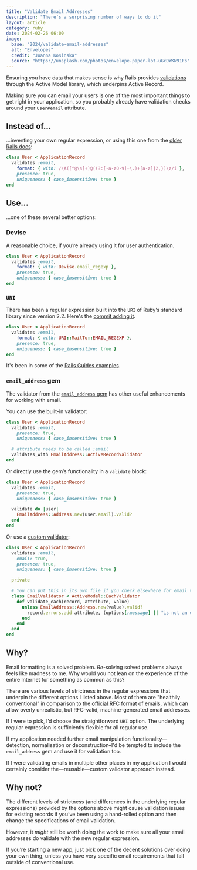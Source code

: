 ```yaml
---
title: "Validate Email Addresses"
description: "There’s a surprising number of ways to do it"
layout: article
category: ruby
date: 2024-02-26 06:00
image:
  base: "2024/validate-email-addresses"
  alt: "Envelopes"
  credit: "Joanna Kosinska"
  source: "https://unsplash.com/photos/envelope-paper-lot-uGcDWKN91Fs"
---
```


Ensuring you have data that makes sense is why Rails provides [validations](https://guides.rubyonrails.org/active_record_validations.html) through the Active Model library, which underpins Active Record.

Making sure you can email your users is one of the most important things to get right in your application, so you probably already have validation checks around your `User#email` attribute.

## Instead of…

…inventing your own regular expression, or using this one from the [older Rails docs](https://api.rubyonrails.org/classes/ActiveModel/Validations/ClassMethods.html#method-i-validates):

```ruby
class User < ApplicationRecord
  validates :email,
    format: { with: /\A([^@\s]+)@((?:[-a-z0-9]+\.)+[a-z]{2,})\z/i },
    presence: true,
    uniqueness: { case_insensitive: true }
end
```

## Use…

…one of these several better options:

### Devise

A reasonable choice, if you’re already using it for user authentication.

```ruby
class User < ApplicationRecord
  validates :email,
    format: { with: Devise.email_regexp },
    presence: true,
    uniqueness: { case_insensitive: true }
end
```

### `URI`

There has been a regular expression built into the `URI` of Ruby‘s standard library since version 2.2. Here's the [commit adding it](https://github.com/ruby/ruby/commit/e63ab5d3ad289767eab49787e4e33390b0ce74e1).

```ruby
class User < ApplicationRecord
  validates :email,
    format: { with: URI::MailTo::EMAIL_REGEXP },
    presence: true,
    uniqueness: { case_insensitive: true }
end
```

It's been in some of the [Rails Guides examples](https://guides.rubyonrails.org/active_record_validations.html#custom-validators).

### `email_address` gem

The validator from the [`email_address` gem](https://github.com/afair/email_address) has other useful enhancements for working with email.

You can use the built-in validator:

```ruby
class User < ApplicationRecord
  validates :email,
    presence: true,
    uniqueness: { case_insensitive: true }

  # attribute needs to be called :email
  validates_with EmailAddress::ActiveRecordValidator
end
```

Or directly use the gem‘s functionality in a `validate` block:

```ruby
class User < ApplicationRecord
  validates :email,
    presence: true,
    uniqueness: { case_insensitive: true }

  validate do |user|
    EmailAddress::Address.new(user.email).valid?
  end
end
```

Or use a [custom validator](https://guides.rubyonrails.org/active_record_validations.html#custom-validators):

```ruby
class User < ApplicationRecord
  validates :email,
    email: true,
    presence: true,
    uniqueness: { case_insensitive: true }

  private

  # You can put this in its own file if you check elsewhere for email validity
  class EmailValidator < ActiveModel::EachValidator
    def validate_each(record, attribute, value)
      unless EmailAddress::Address.new(value).valid?
        record.errors.add attribute, (options[:message] || "is not an email")
      end
    end
  end
end
```

## Why?

Email formatting is a solved problem. _Re_-solving solved problems always feels like madness to me. Why would you not lean on the experience of the entire Internet for something as common as this?

There are various levels of strictness in the regular expressions that underpin the different options I listed above. Most of them are "healthily conventional” in comparison to the [official RFC](https://github.com/afair/email_address?tab=readme-ov-file#avoiding-the-bad-parts-of-rfc-specification) format of emails, which can allow overly unrealistic, but RFC-valid, machine-generated email addresses.

If I were to pick, I’d choose the straightforward `URI` option. The underlying regular expression is sufficiently flexible for all regular use.

If my application needed further email manipulation functionality—detection, normalisation or deconstruction–I'd be tempted to include the `email_address` gem and use it for validation too.

If I were validating emails in multiple other places in my application I would certainly consider the—reusable—custom validator approach instead.

## Why not?

The different levels of strictness (and differences in the underlying regular expressions) provided by the options above might cause validation issues for existing records if you’ve been using a hand-rolled option and then change the specifications of email validation.

However, it _might_ still be worth doing the work to make sure all your email addresses do validate with the new regular expression.

If you’re starting a new app, just pick one of the decent solutions over doing your own thing, unless you have very specific email requirements that fall outside of conventional use.
